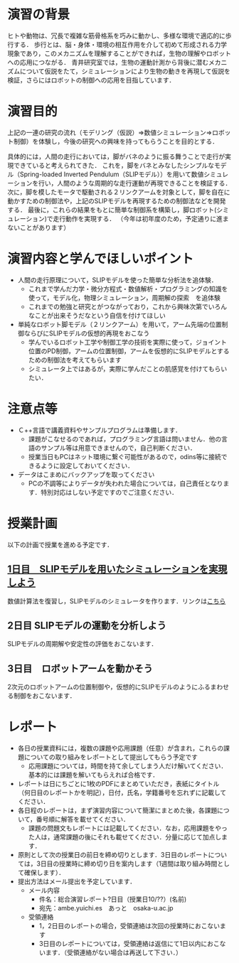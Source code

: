 # 演習の背景
ヒトや動物は、冗長で複雑な筋骨格系を巧みに動かし、多様な環境で適応的に歩行する．
歩行とは、脳・身体・環境の相互作用を介して初めて形成される力学現象であり，このメカニズムを理解することができれば，生物の理解やロボットへの応用につながる．
青井研究室では，生物の運動計測から背後に潜むメカニズムについて仮説をたて，シミュレーションにより生物の動きを再現して仮説を検証，さらにはロボットの制御への応用を目指しています．

# 演習目的
上記の一連の研究の流れ（モデリング（仮説）=>数値シミュレーション=>ロボット制御）を体験し，今後の研究への興味を持ってもらうことを目的とする．

具体的には，人間の走行においては，脚がバネのように振る舞うことで走行が実現できていると考えられてきた．
これを，脚をバネとみなしたシンプルなモデル（Spring-loaded Inverted Pendulum（SLIPモデル））を用いて数値シミュレーションを行い，人間のような周期的な走行運動が再現できることを検証する．
次に，脚を模したモータで駆動される２リンクアームを対象として，脚を自在に動かすための制御法や，上記のSLIPモデルを再現するための制御法などを開発する．
最後に，これらの結果をもとに簡単な制御系を構築し，脚ロボット(シミュレーション)で走行動作を実現する．
（今年は初年度のため，予定通りに進まないことがあります）

# 演習内容と学んでほしいポイント
-  人間の走行原理について，SLIPモデルを使った簡単な分析法を追体験．
   -  これまで学んだ力学・微分方程式・数値解析・プログラミングの知識を使って，モデル化，物理シミュレーション，周期解の探索　を追体験
   -  これまでの勉強と研究とがつながっており，これから興味次第でいろんなことが出来そうだなという自信を付けてほしい
-  単純なロボット脚モデル（２リンクアーム）を用いて，アーム先端の位置制御ならびにSLIPモデルの仮想的再現をおこなう
   -  学んでいるロボット工学や制御工学の技術を実際に使って，ジョイント位置のPD制御，アームの位置制御，アームを仮想的にSLIPモデルとするための制御法を考えてもらいます
   -  シミュレータ上ではあるが，実際に学んだことの肌感覚を付けてもらいたい．

# 注意点等
- Ｃ++言語で講義資料やサンプルプログラムは準備します．
  - 課題がこなせるのであれば，プログラミング言語は問いません．他の言語のサンプル等は用意できませんので，自己判断ください．
  - 授業当日もPCはネット環境に繋ぐ可能性があるので，odins等に接続できるように設定しておいてください．
- データはこまめにバックアップを取ってください
  - PCの不調等によりデータが失われた場合については，自己責任となります．特別対応はしない予定ですのでご注意ください．

# 授業計画
以下の計画で授業を進める予定です．

## [1日目　SLIPモデルを用いたシミュレーションを実現しよう](https://github.com/amby-1/sogoenshu_2023/blob/main/Day_1.md)
数値計算法を復習し，SLIPモデルのシミュレータを作ります．リンクは[こちら](https://github.com/amby-1/sogoenshu_2023/blob/main/Day_1.md)

## 2日目 SLIPモデルの運動を分析しよう
SLIPモデルの周期解や安定性の評価をおこないます．

## 3日目　ロボットアームを動かそう
2次元のロボットアームの位置制御や，仮想的にSLIPモデルのようにふるまわせる制御をおこないます．

# レポート
- 各日の授業資料には，複数の課題や応用課題（任意）が含まれ，これらの課題についての取り組みをレポートとして提出してもらう予定です
  - 応用課題については，時間を持て余してしまう人だけ解いてください．基本的には課題を解いてもらえれば合格です．
- レポートは日にちごとに1枚のPDFにまとめていただき，表紙にタイトル（何日目のレポートかを明記），日付，氏名，学籍番号を忘れずに記載してください．
- 各日程のレポートは，まず演習内容について簡潔にまとめた後，各課題について，番号順に解答を載せてください．
  - 課題の問題文もレポートには記載してください．なお，応用課題をやった人は，通常課題の後にそれも載せてください．分量に応じて加点します．
- 原則として次の授業日の前日を締め切りとします．3日目のレポートについては，3日目の授業時に締め切り日を案内します（1週間は取り組み時間として確保します）．
- 提出方法はメール提出を予定しています．
  - メール内容
    - 件名：総合演習レポート?日目（授業日10/??）(名前)
    - 宛先：ambe.yuichi.es　あっと　osaka-u.ac.jp
  - 受領連絡
    - 1，2日目のレポートの場合，受領連絡は次回の授業時におこないます
    - 3日目のレポートについては，受領連絡は返信にて1日以内におこないます．（受領連絡がない場合は再送して下さい．）
